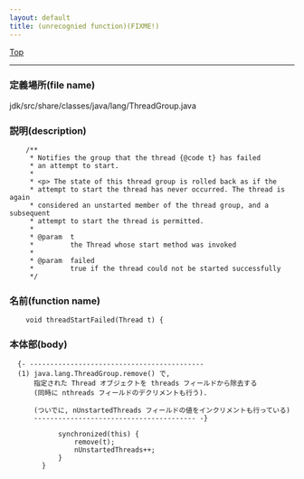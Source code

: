 ```yaml
---
layout: default
title: (unrecognied function)(FIXME!)
---
```

[Top](../index.html)

--- 
### 定義場所(file name)
jdk/src/share/classes/java/lang/ThreadGroup.java
### 説明(description)

```
    /**
     * Notifies the group that the thread {@code t} has failed
     * an attempt to start.
     *
     * <p> The state of this thread group is rolled back as if the
     * attempt to start the thread has never occurred. The thread is again
     * considered an unstarted member of the thread group, and a subsequent
     * attempt to start the thread is permitted.
     *
     * @param  t
     *         the Thread whose start method was invoked
     *
     * @param  failed
     *         true if the thread could not be started successfully
     */
```

### 名前(function name)
```
    void threadStartFailed(Thread t) {
```

### 本体部(body)
```
  {- -------------------------------------------
  (1) java.lang.ThreadGroup.remove() で, 
      指定された Thread オブジェクトを threads フィールドから除去する 
      (同時に nthreads フィールドのデクリメントも行う).
  
      (ついでに, nUnstartedThreads フィールドの値をインクリメントも行っている)
      ---------------------------------------- -}

	        synchronized(this) {
	            remove(t);
	            nUnstartedThreads++;
	        }
	    }
	
```


